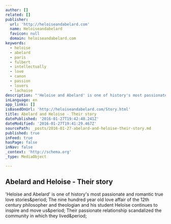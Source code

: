```yaml
---
author: []
related: []
publisher:
  url: 'http://heloiseandabelard.com'
  name: Heloiseandabelard
  favicon: null
  domain: heloiseandabelard.com
keywords:
  - heloise
  - abelard
  - paris
  - fulbert
  - intellectually
  - love
  - canon
  - passion
  - lovers
  - lachaise
description: "'Heloise and Abelard' is one of history's most passionate and romantic true love stories. The nine hundred year old love affair of the 12th century philosopher and theologian and his student Heloise continues to inspire and move us. Their passionate relationship scandalized the community in which they lived."
inLanguage: en
app_links: []
isBasedOnUrl: 'http://heloiseandabelard.com/Story.html'
title: Abelard and Heloise - Their story
datePublished: '2016-01-27T19:42:40.241Z'
dateModified: '2016-01-27T19:41:29.467Z'
sourcePath: _posts/2016-01-27-abelard-and-heloise-their-story.md
published: true
inFeed: true
hasPage: false
inNav: false
_context: 'http://schema.org'
_type: MediaObject

---
```

<article style=""><h1>Abelard and Heloise - Their story</h1><p>'Heloise and Abelard' is one of history's most passionate and romantic true love stories&amp;period; The nine hundred year old love affair of the 12th century philosopher and theologian and his student Heloise continues to inspire and move us&amp;period; Their passionate relationship scandalized the community in which they lived&amp;period;</p></article>